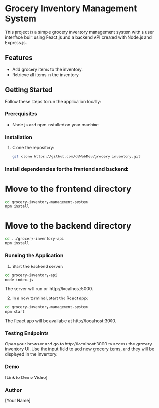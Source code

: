 # Grocery Inventory Management System

This project is a simple grocery inventory management system with a user interface built using React.js and a backend API created with Node.js and Express.js.

## Features

- Add grocery items to the inventory.
- Retrieve all items in the inventory.

## Getting Started

Follow these steps to run the application locally:

### Prerequisites

- Node.js and npm installed on your machine.

### Installation

1. Clone the repository:

   ```bash
   git clone https://github.com/deWebDev/grocery-inventory.git
   ```

### Install dependencies for the frontend and backend:

# Move to the frontend directory

 ```bash
cd grocery-inventory-management-system
npm install
 ```

# Move to the backend directory

 ```bash
cd ../grocery-inventory-api
npm install
 ```

### Running the Application

1. Start the backend server:

 ```bash
cd grocery-inventory-api
node index.js
 ```

The server will run on http://localhost:5000.

2. In a new terminal, start the React app:

 ```bash
cd grocery-inventory-management-system
npm start
 ```

The React app will be available at http://localhost:3000.

### Testing Endpoints

Open your browser and go to http://localhost:3000 to access the grocery inventory UI.
Use the input field to add new grocery items, and they will be displayed in the inventory.

### Demo

[Link to Demo Video]

### Author

[Your Name]
